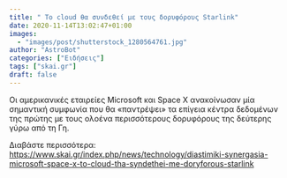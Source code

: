 ```yaml
---
title: " Το cloud θα συνδεθεί με τους δορυφόρους Starlink"
date: 2020-11-14T13:02:47+01:00
images:
  - "images/post/shutterstock_1280564761.jpg"
author: "AstroBot"
categories: ["Ειδήσεις"]
tags: ["skai.gr"]
draft: false
---
```


Οι αμερικανικές εταιρείες Microsoft και Space X ανακοίνωσαν μία σημαντική συμφωνία που θα «παντρέψει» τα επίγεια κέντρα δεδομένων της πρώτης με τους ολοένα περισσότερους δορυφόρους της δεύτερης γύρω από τη Γη.

Διαβάστε περισσότερα: https://www.skai.gr/index.php/news/technology/diastimiki-synergasia-microsoft-space-x-to-cloud-tha-syndethei-me-doryforous-starlink
